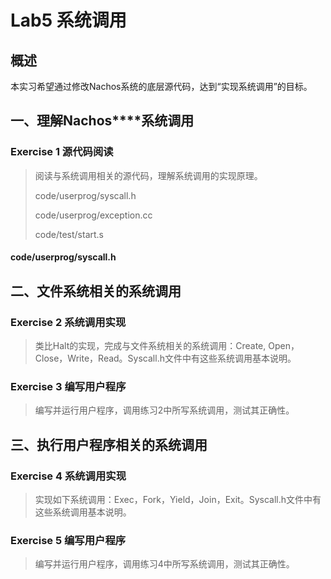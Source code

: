 # Lab5 系统调用

## 概述

本实习希望通过修改Nachos系统的底层源代码，达到“实现系统调用”的目标。

## **一、理解Nachos****系统调用**

### Exercise 1  源代码阅读

> 阅读与系统调用相关的源代码，理解系统调用的实现原理。
>
> code/userprog/syscall.h
>
> code/userprog/exception.cc
>
> code/test/start.s

####  code/userprog/syscall.h



## **二、文件系统相关的系统调用**

### Exercise 2 系统调用实现

> 类比Halt的实现，完成与文件系统相关的系统调用：Create, Open，Close，Write，Read。Syscall.h文件中有这些系统调用基本说明。

### Exercise 3  编写用户程序

> 编写并运行用户程序，调用练习2中所写系统调用，测试其正确性。

 

## **三、执行用户程序相关的系统调用**

### Exercise 4 系统调用实现

> 实现如下系统调用：Exec，Fork，Yield，Join，Exit。Syscall.h文件中有这些系统调用基本说明。

### Exercise 5  编写用户程序

> 编写并运行用户程序，调用练习4中所写系统调用，测试其正确性。